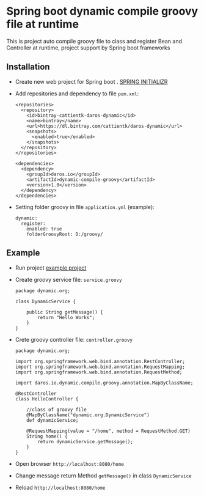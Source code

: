 # Spring boot dynamic compile groovy file at runtime 
This is project auto compile groovy file to class and register Bean and Controller at runtime, project support by Spring boot frameworks

## Installation
  * Create new web project for Spring boot . [SPRING INITIALIZR](http://start.spring.io/)
  
  * Add repositories and dependency to file `pom.xml`:
  
        <repositories>
          <repository>
            <id>bintray-cattientk-daros-dynamic</id>
            <name>bintray</name>
            <url>https://dl.bintray.com/cattientk/daros-dynamic</url>
            <snapshots>
              <enabled>true</enabled>
            </snapshots>
          </repository>
        </repositories>
        
        <dependencies>
          <dependency>
            <groupId>daros.io</groupId>
            <artifactId>dynamic-compile-groovy</artifactId>
            <version>1.0</version>
          </dependency>
        </dependencies>
  * Setting folder groovy in file `application.yml` (example):
  
        dynamic:
          register:
            enabled: true
            folderGroovyRoot: D:/groovy/

## Example
  * Run project [example project](https://github.com/cattientk/daros-dynamic/tree/master/example) 
  * Create groovy service file: `service.groovy`

        package dynamic.org;
        
        class DynamicService {
            
            public String getMessage() { 
                return "Hello Works"; 
            } 
        }

  * Crete groovy controller file: `controller.groovy`
  
        package dynamic.org;
        
        import org.springframework.web.bind.annotation.RestController;
        import org.springframework.web.bind.annotation.RequestMapping;
        import org.springframework.web.bind.annotation.RequestMethod;
        
        import daros.io.dynamic.compile.groovy.annotation.MapByClassName;

        @RestController
        class HelloController {

            //class of groovy file
            @MapByClassName("dynamic.org.DynamicService")
            def dynamicService;

            @RequestMapping(value = "/home", method = RequestMethod.GET)
            String home() {
                return dynamicService.getMessage();
            }
        }
  * Open browser `http://localhost:8080/home`
  * Change message return Method `getMessage()` in class `DynamicService`
  * Reload `http://localhost:8080/home`
